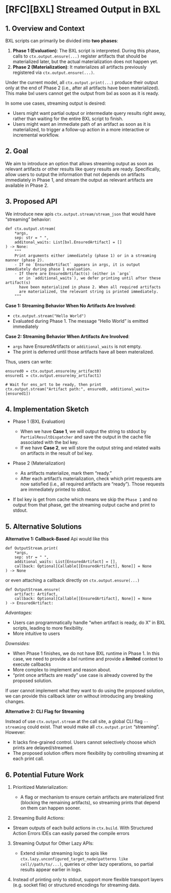 # [RFC][BXL] Streamed Output in BXL

## 1. Overview and Context

BXL scripts can primarily be divided into **two phases**:

1.  **Phase 1 (Evaluation)**: The BXL script is interpreted. During this phase,
    calls to `ctx.output.ensure(...)` register artifacts that should be
    materialized later, but the actual materialization does not happen yet.
2.  **Phase 2 (Materialization)**: It materializes all artifacts previously
    registered via `ctx.output.ensure(...)`.

Under the current model, all `ctx.output.print(...)` produce their output only
at the end of Phase 2 (i.e., after all artifacts have been materialized). This
make bxl users cannot get the output from bxl as soon as it is ready.

In some use cases, streaming output is desired:

- Users might want partial output or intermediate query results right away,
  rather than waiting for the entire BXL script to finish.
- Users might want an immediate path of an artifact as soon as it is
  materialized, to trigger a follow-up action in a more interactive or
  incremental workflow.

## 2. Goal

We aim to introduce an option that allows streaming output as soon as relevant
artifacts or other results like query results are ready. Specifically, allow
users to output the information that not depends on artifacts immediately in
Phase 1, and stream the output as relevant artifacts are available in Phase 2.

## 3. Proposed API

We introduce new apis `ctx.output.stream/stream_json` that would have
“streaming” behavior:

```
def ctx.output.stream(
    *args,
    sep: str = " ",
    additonal_waits: List[bxl.EnsuredArtifact] = []
) -> None:
    """
    Print arguments either immediately (phase 1) or in a streaming manner (phase 2).
    - If no `EnsuredArtifact` appears in args, it is output immediately during phase 1 evaluation.
    - If there are EnsuredArtifact(s) (either in `args`
      or in `additional_waits`), we defer printing until after these artifact(s)
      have been materialized in phase 2. When all required artifacts
      are materialized, the relevant string is printed immediately.
    """
```

**Case 1: Streaming Behavior When No Artifacts Are Involved**:

- `ctx.output.stream("Hello World")`
- Evaluated during Phase 1. The message “Hello World” is emitted immediately

**Case 2: Streaming Behavior When Artifacts Are Involved**:

- `args` have EnsuredArtifacts or `additional_waits` is not empty.
- The print is deferred until those artifacts have all been materalized.

Thus, users can write:

```
ensured0 = ctx.output.ensure(my_artifact0)
ensured1 = ctx.output.ensure(my_artifact1)

# Wait for ens_art to be ready, then print
ctx.output.stream("Artifact path:", ensured0, additional_waits=[ensured1])

```

## 4. Implementation Sketch

- Phase 1 (BXL Evaluation)

  - When we have **Case 1**, we will output the string to stdout by
    `PartialResultDispatcher` and save the output in the cache file associated
    with the bxl key.
  - If we have **Case 2**, we will store the output string and related waits on
    artifacts in the result of bxl key.

- Phase 2 (Materialization)
  - As artifacts materialize, mark them “ready.”
  - After each artifact’s materialization, check which print requests are now
    satisfied (i.e., all required artifacts are “ready”). Those requests are
    immediately printed to stdout.
- If bxl key is get from cache which means we skip the `Phase 1` and no output
  from that phase, get the streaming output cache and print to stdout.

## 5. Alternative Solutions

**Alternative 1: Callback-Based** Api would like this

```
def OutputStream.print(
    *args,
    sep: str = " ",
    additional_waits: List[EnsuredArtifact] = [],
    callback: Optional[Callable[[EnsuredArtifact], None]] = None
) -> None
```

or even attaching a callback directly on `ctx.output.ensure(...)`

```
def OutputStream.ensure(
    artifact: Artifact,
    callback: Optional[Callable[[EnsuredArtifact], None]] = None
) -> EnsuredArtifact:
```

_Advantages:_

- Users can programmatically handle “when artifact is ready, do X” in BXL
  scripts, leading to more flexibility.
- More intuitive to users

_Downsides:_

- When Phase 1 finishes, we do not have BXL runtime in Phase 1. In this case, we
  need to provide a bxl runtime and provide a **limited** context to execute
  callbacks
- More complex to implement and reason about.
- “print once artifacts are ready” use case is already covered by the proposed
  solution.

If user cannot implement what they want to do using the proposed solution, we
can provide this callback later on without introducing any breaking changes.

**Alternative 2: CLI Flag for Streaming**

Instead of use `ctx.output.stream` at the call site, a global CLI flag
`--streaming` could exist. That would make all `ctx.output.print` “streaming”.
However:

- It lacks fine-grained control. Users cannot selectively choose which prints
  are delayed/streamed.
- The proposed solution offers more flexibility by controlling streaming at each
  print call.

## 6. Potential Future Work

1. Prioritized Materialization:

   - A flag or mechanism to ensure certain artifacts are materialized first
     (blocking the remaining artifacts), so streaming prints that depend on them
     can happen sooner.

2. Streaming Build Actions:

- Stream outputs of each build actions in `ctx.build`. With Structured Action
  Errors IDEs can easily parsed the compile errors

3. Streaming Output for Other Lazy APIs:

   - Extend similar streaming logic to apis like
     `ctx.lazy.unconfigured_target_node(patterns like cell//path/to/...)`,
     queries or other lazy operations, so partial results appear earlier in
     logs.

4. Instead of printing only to stdout, support more flexible transport layers
   (e.g. socket file) or structured encodings for streaming data.
